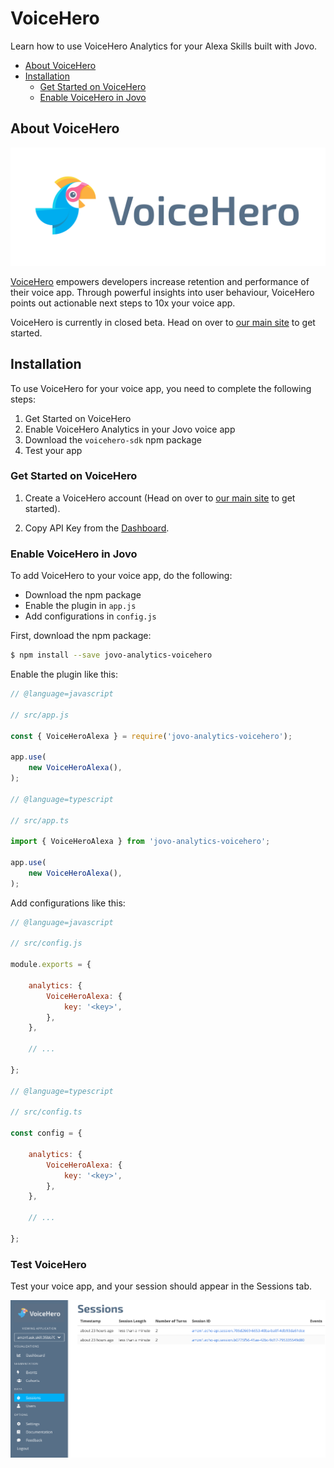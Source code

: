 # VoiceHero

Learn how to use VoiceHero Analytics for your Alexa Skills built with Jovo.

* [About VoiceHero](#about-voicehero)
* [Installation](#installation)
   * [Get Started on VoiceHero](#get-started-on-voicehero)
   * [Enable VoiceHero in Jovo](#enable-voicehero-in-jovo)


## About VoiceHero

![VoiceHero Website](../../img/VoiceHero_logo_white.jpg)

[VoiceHero](https://www.voicehero.ai/) empowers developers increase retention and performance of their voice app. Through powerful insights into user behaviour, VoiceHero points out actionable next steps to 10x your voice app.

VoiceHero is currently in closed beta. Head on over to [our main site](https://www.voicehero.ai/) to get started.

## Installation

To use VoiceHero for your voice app, you need to complete the following steps:

1. Get Started on VoiceHero
2. Enable VoiceHero Analytics in your Jovo voice app
3. Download the `voicehero-sdk` npm package
4. Test your app

### Get Started on VoiceHero

1. Create a VoiceHero account (Head on over to [our main site](https://www.voicehero.ai/) to get started).

2. Copy API Key from the [Dashboard](http://dashboard.voicehero.ai).

### Enable VoiceHero in Jovo

To add VoiceHero to your voice app, do the following:

* Download the npm package
* Enable the plugin in `app.js`
* Add configurations in `config.js`

First, download the npm package:

```sh
$ npm install --save jovo-analytics-voicehero
```

Enable the plugin like this:

```javascript
// @language=javascript

// src/app.js

const { VoiceHeroAlexa } = require('jovo-analytics-voicehero');

app.use(
    new VoiceHeroAlexa(),
);

// @language=typescript

// src/app.ts

import { VoiceHeroAlexa } from 'jovo-analytics-voicehero';

app.use(
    new VoiceHeroAlexa(),
);
```

Add configurations like this:

```javascript
// @language=javascript

// src/config.js

module.exports = {
    
    analytics: {
        VoiceHeroAlexa: {
            key: '<key>',
        },
    },

    // ...

};

// @language=typescript

// src/config.ts

const config = {
    
    analytics: {
        VoiceHeroAlexa: {
            key: '<key>',
        },
    },

    // ...

};
```

### Test VoiceHero

Test your voice app, and your session should appear in the Sessions tab.

![VoiceHero Test](../../img/voicehero-sessions-test.png)

<!--[metadata]: {"description": "Add oicehero Analytics to your Alexa Skills and Google Actions with Jovo",
"route": "analytics/voicehero" }-->
